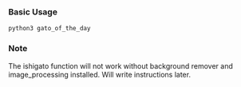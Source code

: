 ### Basic Usage

```python3 gato_of_the_day```

### Note
The ishigato function will not work without background remover and image_processing installed. Will write instructions later.



